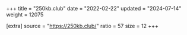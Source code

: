 +++
title = "250kb.club"
date = "2022-02-22"
updated = "2024-07-14"
weight = 12075

[extra]
source = "https://250kb.club/"
ratio = 57
size = 12
+++
